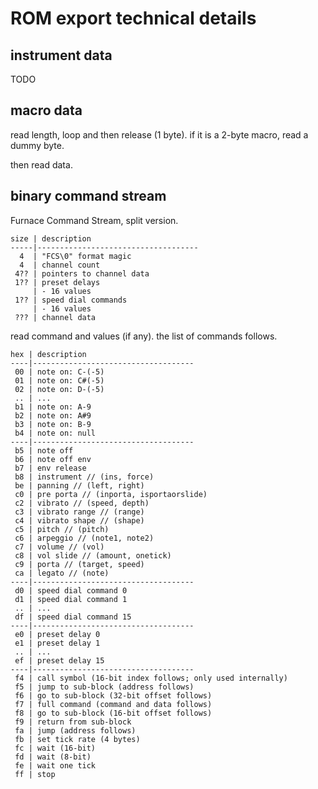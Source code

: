 # ROM export technical details

## instrument data

TODO

## macro data

read length, loop and then release (1 byte).
if it is a 2-byte macro, read a dummy byte.

then read data.

## binary command stream

Furnace Command Stream, split version.

```
size | description
-----|------------------------------------
  4  | "FCS\0" format magic
  4  | channel count
 4?? | pointers to channel data
 1?? | preset delays
     | - 16 values
 1?? | speed dial commands
     | - 16 values
 ??? | channel data
```

read command and values (if any).
the list of commands follows.

```
hex | description
----|------------------------------------
 00 | note on: C-(-5)
 01 | note on: C#(-5)
 02 | note on: D-(-5)
 .. | ...
 b1 | note on: A-9
 b2 | note on: A#9
 b3 | note on: B-9
 b4 | note on: null
----|------------------------------------
 b5 | note off
 b6 | note off env
 b7 | env release
 b8 | instrument // (ins, force)
 be | panning // (left, right)
 c0 | pre porta // (inporta, isportaorslide)
 c2 | vibrato // (speed, depth)
 c3 | vibrato range // (range)
 c4 | vibrato shape // (shape)
 c5 | pitch // (pitch)
 c6 | arpeggio // (note1, note2)
 c7 | volume // (vol)
 c8 | vol slide // (amount, onetick)
 c9 | porta // (target, speed)
 ca | legato // (note)
----|------------------------------------
 d0 | speed dial command 0
 d1 | speed dial command 1
 .. | ...
 df | speed dial command 15
----|------------------------------------
 e0 | preset delay 0
 e1 | preset delay 1
 .. | ...
 ef | preset delay 15
----|------------------------------------
 f4 | call symbol (16-bit index follows; only used internally)
 f5 | jump to sub-block (address follows)
 f6 | go to sub-block (32-bit offset follows)
 f7 | full command (command and data follows)
 f8 | go to sub-block (16-bit offset follows)
 f9 | return from sub-block
 fa | jump (address follows)
 fb | set tick rate (4 bytes)
 fc | wait (16-bit)
 fd | wait (8-bit)
 fe | wait one tick
 ff | stop
```

